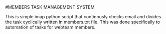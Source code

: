 #MEMBERS TASK MANAGEMENT SYSTEM

This is simple imap python script that continously checks email and divides the task cyclically written in members.txt file. 
This was done specifically to automation of tasks for webteam members.